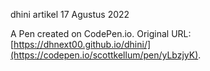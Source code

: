 dhini artikel 17 Agustus 2022

A Pen created on CodePen.io. Original URL: [https://dhnext00.github.io/dhini/](https://codepen.io/scottkellum/pen/yLbzjyK).


